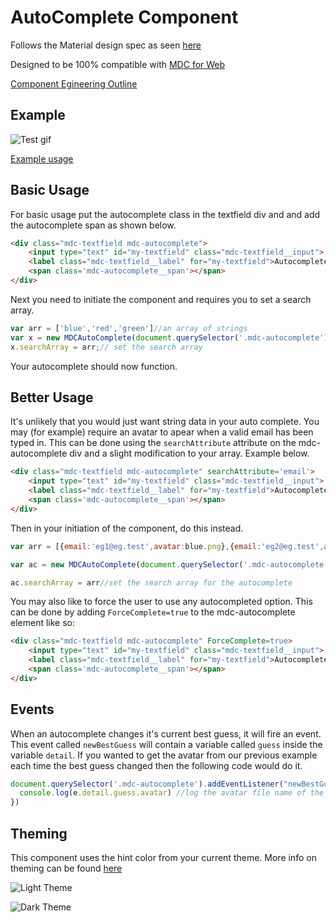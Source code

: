 # AutoComplete Component

Follows the Material design spec as seen [here](https://material.io/guidelines/components/text-fields.html#text-fields-layout)

Designed to be 100% compatible with [MDC for Web](https://github.com/material-components/material-components-web)

[Component Egineering Outline](https://docs.google.com/document/d/19ZCzqEHSoqN7k47l6PwUXT7zH82gUbCSRFPOJo7DxBw/edit?usp=sharing)

## Example
![Test gif](https://github.com/vandie/mdc-autoComplete/raw/master/images/autocomplete.gif)

[Example usage](https://codepen.io/vandie/pen/jGbgvQ)

## Basic Usage
For basic usage put the autocomplete class in the textfield div and and add the autocomplete span as shown below.
```HTML
<div class="mdc-textfield mdc-autocomplete">
    <input type="text" id="my-textfield" class="mdc-textfield__input">
    <label class="mdc-textfield__label" for="my-textfield">Autocomplete Test</label>
    <span class='mdc-autocomplete__span'></span>
</div>
```

Next you need to initiate the component and requires you to set a search array.
```javascript
var arr = ['blue','red','green']//an array of strings
var x = new MDCAutoComplete(document.querySelector('.mdc-autocomplete'))//init the autocomplete
x.searchArray = arr;// set the search array
```

Your autocomplete should now function.

## Better Usage
It's unlikely that you would just want string data in your auto complete. You may (for example) require an avatar to apear when a valid email has been typed in. This can be done using the `searchAttribute` attribute on the mdc-autocomplete div and a slight modification to your array. Example below.
```HTML
<div class="mdc-textfield mdc-autocomplete" searchAttribute='email'>
    <input type="text" id="my-textfield" class="mdc-textfield__input">
    <label class="mdc-textfield__label" for="my-textfield">Autocomplete Test</label>
    <span class='mdc-autocomplete__span'></span>
</div>
```
Then in your initiation of the component, do this instead.
```javascript
var arr = [{email:'eg1@eg.test',avatar:blue.png},{email:'eg2@eg.test',avatar:red.png},{email:'eg3@eg.test',avatar:green.png},{email:'eg4@eg.test',avatar:yellow.png}]//an array of objects

var ac = new MDCAutoComplete(document.querySelector('.mdc-autocomplete')) //init the autocomplete element

ac.searchArray = arr//set the search array for the autocomplete
```

You may also like to force the user to use any autocompleted option. This can be done by adding `ForceComplete=true` to the mdc-autocomplete element like so:

```HTML
<div class="mdc-textfield mdc-autocomplete" ForceComplete=true>
    <input type="text" id="my-textfield" class="mdc-textfield__input">
    <label class="mdc-textfield__label" for="my-textfield">Autocomplete Test</label>
    <span class='mdc-autocomplete__span'></span>
</div>
```

## Events
When an autocomplete changes it's current best guess, it will fire an event. This event called `newBestGuess` will contain a variable called `guess` inside the variable `detail`. If you wanted to get  the avatar from our previous example each time the best guess changed then the following code would do it.
```javascript
document.querySelector('.mdc-autocomplete').addEventListener("newBestGuess",function(e) {
  console.log(e.detail.guess.avatar) //log the avatar file name of the current best guess
})
```

## Theming
This component uses the hint color from your current theme. More info on theming can be found [here](https://material.io/components/web/catalog/theme/)

![Light Theme](https://github.com/vandie/mdc-autoComplete/raw/master/images/light.png)

![Dark Theme](https://github.com/vandie/mdc-autoComplete/raw/master/images/dark.png)